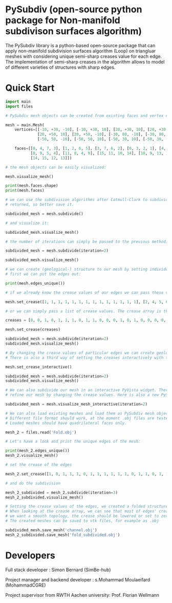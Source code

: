 
# PySubdiv (open-source python package for Non-manifold subdivison surfaces algorithm)

The PySubdiv library is a python-based open-source package that can apply non-manifold subdivision surfaces algorithm (Loop) on triangluar meshes with considering unique semi-sharp creases value for each edge. The implementation of semi-sharp creases in the algorithm allows to model of different varieties of structures with sharp edges.


# Quick Start

```python
import main
import files

# PySubdiv mesh objects can be created from existing faces and vertex data:

mesh = main.Mesh(
    vertices=[[-10, +30, -10], [-10, +30, 10], [20, +30, 10], [20, +30, -10], [-10, +50, -10], [-10, +50, 10],
              [20, +50, 10], [20, +50, -10], [-30, 80, -10], [-30, 80, 10], [-30, 60, 10], [-30, 60, -10],
              [-50, 50, -10], [-50, 50, 10], [-50, 30, 10], [-50, 30, -10]],

    faces=[[0, 4, 7, 3], [1, 2, 6, 5], [3, 7, 6, 2], [0, 3, 2, 1], [4, 5, 6, 7], [11, 0, 1, 10], [1, 5, 9, 10],
           [8, 9, 5, 4], [11, 8, 4, 0], [15, 11, 10, 14], [10, 9, 13, 14], [12, 13, 9, 8], [15, 12, 8, 11],
           [14, 15, 12, 13]])

# the mesh objects can be easily visualized:

mesh.visualize_mesh()

print(mesh.faces.shape)
print(mesh.faces)

# we can use the subdivision algorithms after Catmull-Clark to subdivide our mesh. A new PySubdiv mesh object will be
# returned, so better save it.

subdivided_mesh = mesh.subdivide()

# and visualize it:

subdivided_mesh.visualize_mesh()

# the number of iterations can simply be passed to the previous method:

subdivided_mesh = mesh.subdivide(iteration=2)

subdivided_mesh.visualize_mesh()

# we can create (geological-) structure to our mesh by setting individual crease value to the edges of our model
# first we can put the edges out:

print(mesh.edges_unique())

# if we already know the crease values of our edges we can pass these values to our mesh

mesh.set_crease([1, 1, 1, 1, 1, 1, 1, 1, 1, 1, 1, 1, 1, 1], [2, 4, 5, 6, 8, 9, 13, 15, 21, 22, 23, 24, 25, 27])

# or we can simply pass a list of crease values. The crease array is than "filled" from top to bottom.

creases = [0, 0, 1, 0, 1, 1, 1, 0, 1, 1, 0, 0, 0, 1, 0, 1, 0, 0, 0, 0, 0, 1, 1, 1, 1, 1, 0, 1]

mesh.set_crease(creases)

subdivided_mesh = mesh.subdivide(iteration=2)
subdivided_mesh.visualize_mesh()

# By changing the crease values of particular edges we can create geological structures such as channels.
# There is also a third way of setting the creases interactively with the help of a PyVista widget:

mesh.set_crease_interactive()

subdivided_mesh = mesh.subdivide(iteration=2)
subdivided_mesh.visualize_mesh()

# We can also subdivide our mesh in an interactive PyVista widget. There we can change the control cage of our mesh and
# refine our mesh by changing the crease values. Here is also a new PySubdiv mesh object returned!

subdivided_mesh = mesh.visualize_mesh_interactive(iteration=2)

# We can also load existing meshes and load them as PySubdiv mesh objects.
# Different file format should work, at the moment .obj files are testes.
# Loaded meshes should have quadrilateral faces only.

mesh_2 = files.read('Fold.obj')

# Let's have a look and print the unique edges of the mesh:

print(mesh_2.edges_unique())
mesh_2.visualize_mesh()

# set the crease of the edges

mesh_2.set_crease([1, 0, 1, 1, 1, 0, 1, 1, 1, 1, 1, 1, 0, 1, 1, 0, 1, 1, 1, 1, 1, 1, 0, 1, 1, 0, 0, 0])

# and do the subdivision

mesh_2_subdivided = mesh_2.subdivide(iteration=3)
mesh_2_subdivided.visualize_mesh()

# Setting the crease values of the edges, we created a folded structure with a syncline and anticline.
# When looking at the crease array, we can see that most of edges' crease is set to one and only a small fraction where
# we want a smooth topology, the crease should be lowered or set to zero.
# The created meshes can be saved to vtk files, for example as .obj

subdivided_mesh.save_mesh('channel.obj')
mesh_2_subdivided.save_mesh('fold_subdivided.obj')
```


# Developers

Full stack developer : Simon Bernard (SimBe-hub)

Project manager and backend developer : s.Mohammad Moulaeifard (MohammadCGRE)

Project supervisor from RWTH Aachen university: Prof. Florian Wellmann
